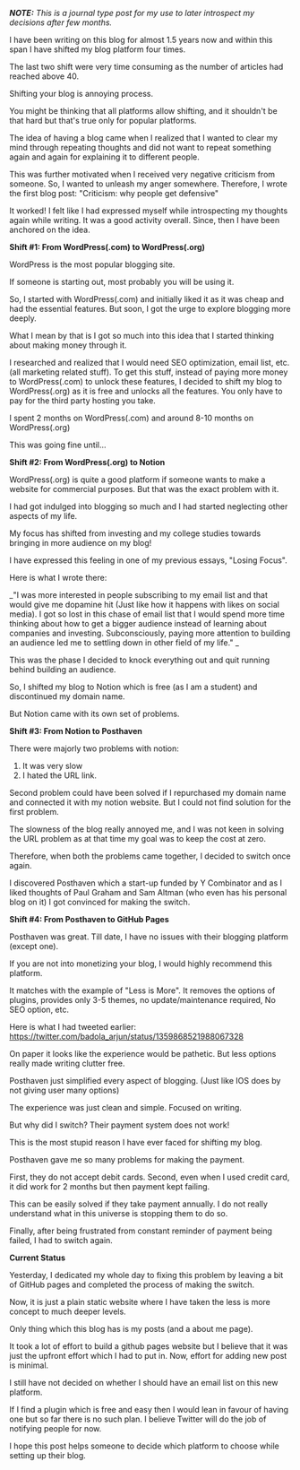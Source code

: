 _**NOTE:** This is a journal type post for my use to later introspect my decisions after few months._

I have been writing on this blog for almost 1.5 years now and within this span I have shifted my blog platform four times.

The last two shift were very time consuming as the number of articles had reached above 40.

Shifting your blog is annoying process.

You might be thinking that all platforms allow shifting, and it shouldn't be that hard but that's true only for popular platforms.

The idea of having a blog came when I realized that I wanted to clear my mind through repeating thoughts and did not want to repeat something again and again for explaining it to different people.

This was further motivated when I received very negative criticism from someone. So, I wanted to unleash my anger somewhere. Therefore, I wrote the first blog post: "Criticism: why people get defensive"

It worked! I felt like I had expressed myself while introspecting my thoughts again while writing. It was a good activity overall. Since, then I have been anchored on the idea.


**Shift #1: From WordPress(.com) to WordPress(.org)**


WordPress is the most popular blogging site.

If someone is starting out, most probably you will be using it.

So, I started with WordPress(.com) and initially liked it as it was cheap and had the essential features. But soon, I got the urge to explore blogging more deeply.

What I mean by that is I got so much into this idea that I started thinking about making money through it.

I researched and realized that I would need SEO optimization, email list, etc. (all marketing related stuff). To get this stuff, instead of paying more money to WordPress(.com) to unlock these features, I decided to shift my blog to WordPress(.org) as it is free and unlocks all the features. You only have to pay for the third party hosting you take.

I spent 2 months on WordPress(.com) and around 8-10 months on WordPress(.org)

This was going fine until...


**Shift #2: From WordPress(.org) to Notion**


WordPress(.org) is quite a good platform if someone wants to make a website for commercial purposes. But that was the exact problem with it.

I had got indulged into blogging so much and I had started neglecting other aspects of my life.

My focus has shifted from investing and my college studies towards bringing in more audience on my blog!

I have expressed this feeling in one of my previous essays, "Losing Focus".

Here is what I wrote there:

_"I was more interested in people subscribing to my email list and that would give me dopamine hit (Just like how it happens with likes on social media). I got so lost in this chase of email list that I would spend more time thinking about how to get a bigger audience instead of learning about companies and investing. Subconsciously, paying more attention to building an audience led me to settling down in other field of my life."
_

This was the phase I decided to knock everything out and quit running behind building an audience.

So, I shifted my blog to Notion which is free (as I am a student) and discontinued my domain name.

But Notion came with its own set of problems.


**Shift #3: From Notion to Posthaven**


There were majorly two problems with notion:
1. It was very slow
2. I hated the URL link.

Second problem could have been solved if I repurchased my domain name and connected it with my notion website. But I could not find solution for the first problem.

The slowness of the blog really annoyed me, and I was not keen in solving the URL problem as at that time my goal was to keep the cost at zero.

Therefore, when both the problems came together, I decided to switch once again.

I discovered Posthaven which a start-up funded by Y Combinator and as I liked thoughts of Paul Graham and Sam Altman (who even has his personal blog on it) I got convinced for making the switch.


**Shift #4: From Posthaven to GitHub Pages**


Posthaven was great. Till date, I have no issues with their blogging platform (except one).

If you are not into monetizing your blog, I would highly recommend this platform.

It matches with the example of "Less is More". It removes the options of plugins, provides only 3-5 themes, no update/maintenance required, No SEO option, etc.

Here is what I had tweeted earlier: https://twitter.com/badola_arjun/status/1359868521988067328

On paper it looks like the experience would be pathetic. But less options really made writing clutter free.

Posthaven just simplified every aspect of blogging. (Just like IOS does by not giving user many options)

The experience was just clean and simple. Focused on writing.

But why did I switch? Their payment system does not work!

This is the most stupid reason I have ever faced for shifting my blog.

Posthaven gave me so many problems for making the payment.

First, they do not accept debit cards. Second, even when I used credit card, it did work for 2 months but then payment kept failing.

This can be easily solved if they take payment annually. I do not really understand what in this universe is stopping them to do so.

Finally, after being frustrated from constant reminder of payment being failed, I had to switch again.


**Current Status**


Yesterday, I dedicated my whole day to fixing this problem by leaving a bit of GitHub pages and completed the process of making the switch.

Now, it is just a plain static website where I have taken the less is more concept to much deeper levels.

Only thing which this blog has is my posts (and a about me page).

It took a lot of effort to build a github pages website but I believe that it was just the upfront effort which I had to put in. Now, effort for adding new post is minimal.

I still have not decided on whether I should have an email list on this new platform.

If I find a plugin which is free and easy then I would lean in favour of having one but so far there is no such plan. I believe Twitter will do the job of notifying people for now.

I hope this post helps someone to decide which platform to choose while setting up their blog.
